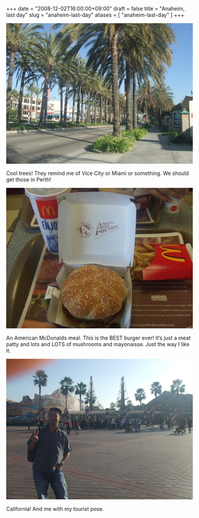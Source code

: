 +++
date = "2008-12-02T16:00:00+09:00"
draft = false
title = "Anaheim, last day"
slug = "anaheim-last-day"
aliases = [
	"anaheim-last-day"
]
+++

![](/images/2010/10/dscf0033.jpg)

Cool trees! They remind me of Vice City or Miami or something. We should get those in Perth!

![](/images/2010/10/dscf0034.jpg)

An American McDonalds meal. This is the BEST burger ever! It’s just a meat patty and lots and LOTS of mushrooms and mayonaisse. Just the way I like it.

![](/images/2010/10/dscf0035.jpg)

California! And me with my tourist pose.


